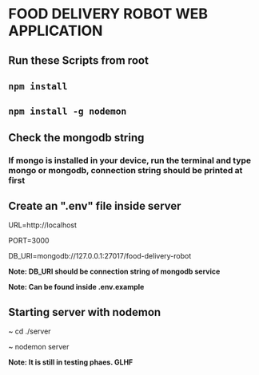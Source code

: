 # FOOD DELIVERY ROBOT WEB APPLICATION

## Run these Scripts from root

## `npm install`
## `npm install -g nodemon`

## Check the mongodb string

### If mongo is installed in your device, run the terminal and type mongo or mongodb, connection string should be printed at first

## Create an ".env" file inside server
URL=http://localhost

PORT=3000

DB_URI=mongodb://127.0.0.1:27017/food-delivery-robot

**Note: DB_URI should be connection string of mongodb service**

**Note: Can be found inside .env.example**

## Starting server with nodemon

~ cd ./server

~ nodemon server

**Note: It is still in testing phaes. GLHF**